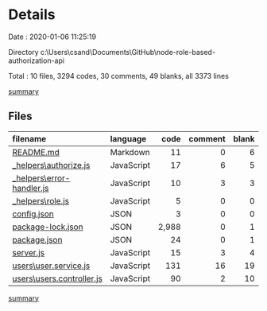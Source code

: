 # Details

Date : 2020-01-06 11:25:19

Directory c:\Users\csand\Documents\GitHub\node-role-based-authorization-api

Total : 10 files,  3294 codes, 30 comments, 49 blanks, all 3373 lines

[summary](results.md)

## Files
| filename | language | code | comment | blank | total |
| :--- | :--- | ---: | ---: | ---: | ---: |
| [README.md](file:///c%3A/Users/csand/Documents/GitHub/node-role-based-authorization-api/README.md) | Markdown | 11 | 0 | 6 | 17 |
| [_helpers\authorize.js](file:///c%3A/Users/csand/Documents/GitHub/node-role-based-authorization-api/_helpers/authorize.js) | JavaScript | 17 | 6 | 5 | 28 |
| [_helpers\error-handler.js](file:///c%3A/Users/csand/Documents/GitHub/node-role-based-authorization-api/_helpers/error-handler.js) | JavaScript | 10 | 3 | 3 | 16 |
| [_helpers\role.js](file:///c%3A/Users/csand/Documents/GitHub/node-role-based-authorization-api/_helpers/role.js) | JavaScript | 5 | 0 | 0 | 5 |
| [config.json](file:///c%3A/Users/csand/Documents/GitHub/node-role-based-authorization-api/config.json) | JSON | 3 | 0 | 0 | 3 |
| [package-lock.json](file:///c%3A/Users/csand/Documents/GitHub/node-role-based-authorization-api/package-lock.json) | JSON | 2,988 | 0 | 1 | 2,989 |
| [package.json](file:///c%3A/Users/csand/Documents/GitHub/node-role-based-authorization-api/package.json) | JSON | 24 | 0 | 1 | 25 |
| [server.js](file:///c%3A/Users/csand/Documents/GitHub/node-role-based-authorization-api/server.js) | JavaScript | 15 | 3 | 4 | 22 |
| [users\user.service.js](file:///c%3A/Users/csand/Documents/GitHub/node-role-based-authorization-api/users/user.service.js) | JavaScript | 131 | 16 | 19 | 166 |
| [users\users.controller.js](file:///c%3A/Users/csand/Documents/GitHub/node-role-based-authorization-api/users/users.controller.js) | JavaScript | 90 | 2 | 10 | 102 |

[summary](results.md)